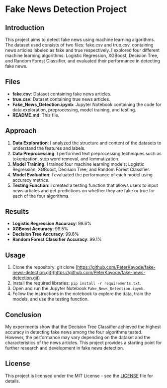 # Fake News Detection Project

## Introduction
This project aims to detect fake news using machine learning algorithms. The dataset used consists of two files: fake.csv and true.csv, containing news articles labeled as fake and true respectively. I explored four different machine learning algorithms: Logistic Regression, XGBoost, Decision Tree, and Random Forest Classifier, and evaluated their performance in detecting fake news.

## Files
- **fake.csv**: Dataset containing fake news articles.
- **true.csv**: Dataset containing true news articles.
- **Fake_News_Detection.ipynb**: Jupyter Notebook containing the code for data exploration, preprocessing, model training, and testing.
- **README.md**: This file.

## Approach
1. **Data Exploration**: I analyzed the structure and content of the datasets to understand the features and labels.
2. **Data Preprocessing**: I performed text preprocessing techniques such as tokenization, stop word removal, and lemmatization.
3. **Model Training**: I trained four machine learning models: Logistic Regression, XGBoost, Decision Tree, and Random Forest Classifier.
4. **Model Evaluation**: I evaluated the performance of each model using accuracy metrics.
5. **Testing Function**: I created a testing function that allows users to input news articles and get predictions on whether they are fake or true for each of the four algorithms.

## Results
- **Logistic Regression Accuracy**: 98.6%
- **XGBoost Accuracy**: 99.5%
- **Decision Tree Accuracy**: 99.6%
- **Random Forest Classifier Accuracy**: 99.1%

## Usage
1. Clone the repository: git clone [https://github.com/PeterKayode/fake-news-detection.git](https://github.com/PeterKayode/fake-news-detection.git)
2. Install the required libraries: `pip install -r requirements.txt`.
3. Open and run the Jupyter Notebook `Fake_News_Detection.ipynb`.
4. Follow the instructions in the notebook to explore the data, train the models, and use the testing function.

## Conclusion
My experiments show that the Decision Tree Classifier achieved the highest accuracy in detecting fake news among the four algorithms tested. However, the performance may vary depending on the dataset and the characteristics of the news articles. This project provides a starting point for further research and development in fake news detection.

## License
This project is licensed under the MIT License - see the [LICENSE](LICENSE) file for details.


